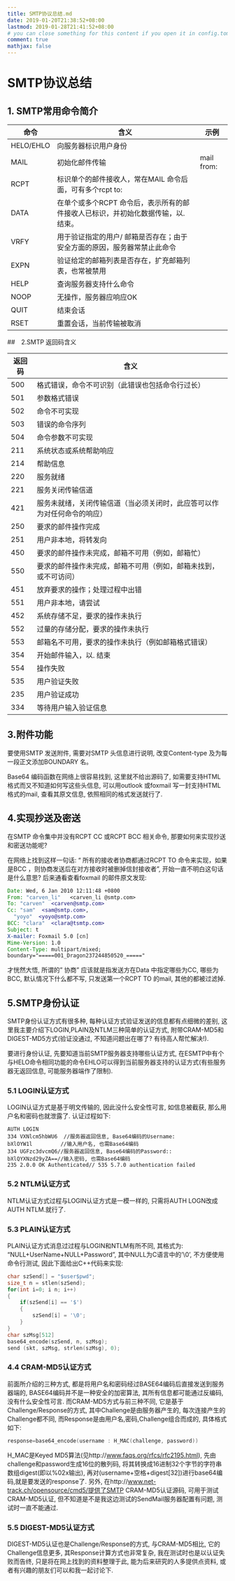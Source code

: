```yaml
---
title: SMTP协议总结.md
date: 2019-01-20T21:38:52+08:00
lastmod: 2019-01-28T21:41:52+08:00
# you can close something for this content if you open it in config.toml.
comment: true
mathjax: false
---
```


# SMTP协议总结    

## 1. SMTP常用命令简介    


|命令 |含义 |示例 |
|---|---|---|
|HELO/EHLO |向服务器标识用户身份 | 
|MAIL |初始化邮件传输 |mail from:| 
|RCPT |标识单个的邮件接收人，常在MAIL 命令后面，可有多个rcpt to: | |
|DATA |在单个或多个RCPT 命令后，表示所有的邮件接收人已标识，并初始化数据传输，以. 结束。 || 
|VRFY |用于验证指定的用户/ 邮箱是否存在；由于安全方面的原因，服务器常禁止此命令 || 
|EXPN |验证给定的邮箱列表是否存在，扩充邮箱列表，也常被禁用 || 
|HELP |查询服务器支持什么命令 | 
|NOOP |无操作，服务器应响应OK | 
|QUIT |结束会话 | 
|RSET |重置会话，当前传输被取消 | 


##　2.SMTP 返回码含义


|返回码 |含义| 
|---|---|
|500 |格式错误，命令不可识别（此错误也包括命令行过长） 
|501 |参数格式错误 
|502 |命令不可实现 
|503 |错误的命令序列 
|504 |命令参数不可实现 
|211 |系统状态或系统帮助响应 
|214 |帮助信息 
|220 |服务就绪 
|221 |服务关闭传输信道 
|421 |服务未就绪，关闭传输信道（当必须关闭时，此应答可以作为对任何命令的响应） 
|250 |要求的邮件操作完成 
|251 |用户非本地，将转发向 
|450 |要求的邮件操作未完成，邮箱不可用（例如，邮箱忙） 
|550 |要求的邮件操作未完成，邮箱不可用（例如，邮箱未找到，或不可访问） 
|451 |放弃要求的操作；处理过程中出错 
|551 |用户非本地，请尝试 
|452 |系统存储不足，要求的操作未执行 
|552 |过量的存储分配，要求的操作未执行 
|553 |邮箱名不可用，要求的操作未执行（例如邮箱格式错误） 
|354 |开始邮件输入，以. 结束 
|554 |操作失败 
|535 |用户验证失败 
|235 |用户验证成功 
|334 |等待用户输入验证信息| for next connection>; 

## 3.附件功能    

要使用SMTP 发送附件, 需要对SMTP 头信息进行说明, 改变Content-type 及为每一段正文添加BOUNDARY 名。

Base64 编码函数在网络上很容易找到, 这里就不给出源码了, 如需要支持HTML 格式而又不知道如何写这些头信息, 可以用outlook 或foxmail 写一封支持HTML 格式的mail, 查看其原文信息, 依照相同的格式发送就行了.

## 4.实现抄送及密送    

在SMTP 命令集中并没有RCPT CC 或RCPT BCC 相关命令, 那要如何来实现抄送和密送功能呢?

在网络上找到这样一句话: “ 所有的接收者协商都通过RCPT TO 命令来实现，如果是BCC ，则协商发送后在对方接收时被删掉信封接收者”, 开始一直不明白这句话是什么意思? 后来通看查看foxmail 的邮件原文发现:

```email
Date: Wed, 6 Jan 2010 12:11:48 +0800
From: "carven_li"   <carven_li @smtp.com>
To: "carven"  <carven@smtp.com>
Cc: "sam"  <sam@smtp.com>,
  "yoyo"  <yoyo@smtp.com>
BCC: "clara"  <clara@tsmtp.com>
Subject: t
X-mailer: Foxmail 5.0 [cn]
Mime-Version: 1.0
Content-Type: multipart/mixed;
boundary="=====001_Dragon237244850520_====="
``` 

才恍然大悟, 所谓的” 协商” 应该就是指发送方在Data 中指定哪些为CC, 哪些为BCC, 默认情况下什么都不写, 只发送第一个RCPT TO 的mail, 其他的都被过滤掉.

## 5.SMTP身份认证    

SMTP身份认证方式有很多种, 每种认证方式验证发送的信息都有点细微的差别, 这里我主要介绍下LOGIN,PLAIN及NTLM三种简单的认证方式, 附带CRAM-MD5和DIGEST-MD5方式(验证没通过, 不知道问题出在哪了? 有待高人帮忙解决!).

要进行身份认证, 先要知道当前SMTP服务器支持哪些认证方式, 在ESMTP中有个与HELO命令相同功能的命令EHLO可以得到当前服务器支持的认证方式(有些服务器无返回信息, 可能服务器端作了限制).

### 5.1 LOGIN认证方式    

LOGIN认证方式是基于明文传输的, 因此没什么安全性可言, 如信息被截获, 那么用户名和密码也就泄露了. 认证过程如下:

```console
AUTH LOGIN
334 VXNlcm5hbWU6  //服务器返回信息, Base64编码的Username:
bXlOYW1l         //输入用户名, 也需Base64编码
334 UGFzc3dvcmQ6//服务器返回信息, Base64编码的Password::
bXlQYXNzd29yZA==//输入密码, 也需Base64编码
235 2.0.0 OK Authenticated// 535 5.7.0 authentication failed
``` 

### 5.2 NTLM认证方式    

NTLM认证方式过程与LOGIN认证方式是一模一样的, 只需将AUTH LOGN改成AUTH NTLM.就行了.

### 5.3 PLAIN认证方式    

PLAIN认证方式消息过过程与LOGIN和NTLM有所不同, 其格式为: “NULL+UserName+NULL+Password”, 其中NULL为C语言中的’\0’, 不方便使用命令行测试, 因此下面给出C++代码来实现:

```cpp
char szSend[] = "$user$pwd";
size_t n = stlen(szSend);
for(int i=0; i n; i++)
{
    if(szSend[i] == '$') 
    {
        szSend[i] = '\0';
    }
}
char szMsg[512]
base64_encode(szSend, n, szMsg);
send (skt, szMsg, strlen(szMsg), 0);
```

### 4.4 CRAM-MD5认证方式    

前面所介绍的三种方式, 都是将用户名和密码经过BASE64编码后直接发送到服务器端的, BASE64编码并不是一种安全的加密算法, 其所有信息都可能通过反编码, 没有什么安全性可言. 而CRAM-MD5方式与前三种不同, 它是基于Challenge/Response的方式, 其中Challenge是由服务器产生的, 每次连接产生的Challenge都不同, 而Response是由用户名,密码,Challenge组合而成的, 具体格式如下:

```cpp
response=base64_encode(username : H_MAC(challenge, password))
```

H_MAC是Keyed MD5算法(见http://www.faqs.org/rfcs/rfc2195.html), 先由challenge和password生成16位的散列码, 将其转换成16进制32个字节的字符串数组digest(即以%02x输出), 再对(username+空格+digest[32])进行base64编码,就是要发送的response了.
另外, 在http://www.net-track.ch/opensource/cmd5/提供了SMTP CRAM-MD5认证源码, 可用于测试CRAM-MD5认证, 但不知道是不是我这边测试的SendMail服务器配置有问题, 测试时一直不能通过.

### 5.5 DIGEST-MD5认证方式    

DIGEST-MD5认证也是Challenge/Response的方式, 与CRAM-MD5相比, 它的Challenge信息更多, 其Response计算方式也非常复杂, 我在测试时也是以认证失败而告终, 只是将在网上找到的资料整理于此, 能为后来研究的人多提供点资料, 或者有兴趣的朋友们可以和我一起讨论下.